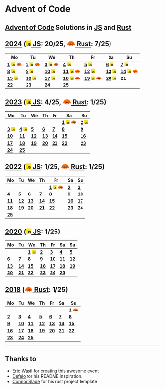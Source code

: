 # Advent of Code
## [Advent of Code](https://adventofcode.com) Solutions in [JS](/solutions/js) and [Rust](/solutions/rust)
## [2024](https://adventofcode.com/2024) ([<img height=18 src="./assets/js.svg"> JS](/solutions/js/years/2024): 20/25, [<img height=18 src="./assets/rust.svg"> Rust](/solutions/rust/aoc_2024/src): 7/25)
|Mo|Tu|We|Th|Fr|Sa|Su|
|-|-|-|-|-|-|-|
|[**1**](https://adventofcode.com/2024/day/1) [<img height=12 src="./assets/js.svg">](/solutions/js/years/2024/01.js "JS solution for 2024/01") [<img height=12 src="./assets/rust.svg">](/solutions/rust/aoc_2024/src/day_01.rs "Rust solution for 2024/01")|[**2**](https://adventofcode.com/2024/day/2) [<img height=12 src="./assets/js.svg">](/solutions/js/years/2024/02.js "JS solution for 2024/02") [<img height=12 src="./assets/rust.svg">](/solutions/rust/aoc_2024/src/day_02.rs "Rust solution for 2024/02")|[**3**](https://adventofcode.com/2024/day/3) [<img height=12 src="./assets/js.svg">](/solutions/js/years/2024/03.js "JS solution for 2024/03") [<img height=12 src="./assets/rust.svg">](/solutions/rust/aoc_2024/src/day_03.rs "Rust solution for 2024/03")|[**4**](https://adventofcode.com/2024/day/4) [<img height=12 src="./assets/js.svg">](/solutions/js/years/2024/04.js "JS solution for 2024/04")|[**5**](https://adventofcode.com/2024/day/5) [<img height=12 src="./assets/js.svg">](/solutions/js/years/2024/05.js "JS solution for 2024/05")|[**6**](https://adventofcode.com/2024/day/6) [<img height=12 src="./assets/js.svg">](/solutions/js/years/2024/06.js "JS solution for 2024/06")|[**7**](https://adventofcode.com/2024/day/7) [<img height=12 src="./assets/js.svg">](/solutions/js/years/2024/07.js "JS solution for 2024/07")|
|[**8**](https://adventofcode.com/2024/day/8) [<img height=12 src="./assets/js.svg">](/solutions/js/years/2024/08.js "JS solution for 2024/08")|[**9**](https://adventofcode.com/2024/day/9) [<img height=12 src="./assets/js.svg">](/solutions/js/years/2024/09.js "JS solution for 2024/09")|[**10**](https://adventofcode.com/2024/day/10) [<img height=12 src="./assets/js.svg">](/solutions/js/years/2024/10.js "JS solution for 2024/10")|[**11**](https://adventofcode.com/2024/day/11) [<img height=12 src="./assets/js.svg">](/solutions/js/years/2024/11.js "JS solution for 2024/11") [<img height=12 src="./assets/rust.svg">](/solutions/rust/aoc_2024/src/day_11.rs "Rust solution for 2024/11")|[**12**](https://adventofcode.com/2024/day/12) [<img height=12 src="./assets/js.svg">](/solutions/js/years/2024/12.js "JS solution for 2024/12")|[**13**](https://adventofcode.com/2024/day/13) [<img height=12 src="./assets/js.svg">](/solutions/js/years/2024/13.js "JS solution for 2024/13")|[**14**](https://adventofcode.com/2024/day/14) [<img height=12 src="./assets/js.svg">](/solutions/js/years/2024/14.js "JS solution for 2024/14") [<img height=12 src="./assets/rust.svg">](/solutions/rust/aoc_2024/src/day_14.rs "Rust solution for 2024/14")|
|[**15**](https://adventofcode.com/2024/day/15) [<img height=12 src="./assets/js.svg">](/solutions/js/years/2024/15.js "JS solution for 2024/15")|[**16**](https://adventofcode.com/2024/day/16) [<img height=12 src="./assets/js.svg">](/solutions/js/years/2024/16.js "JS solution for 2024/16")|[**17**](https://adventofcode.com/2024/day/17) [<img height=12 src="./assets/js.svg">](/solutions/js/years/2024/17.js "JS solution for 2024/17")|[**18**](https://adventofcode.com/2024/day/18) [<img height=12 src="./assets/js.svg">](/solutions/js/years/2024/18.js "JS solution for 2024/18") [<img height=12 src="./assets/rust.svg">](/solutions/rust/aoc_2024/src/day_18.rs "Rust solution for 2024/18")|[**19**](https://adventofcode.com/2024/day/19) [<img height=12 src="./assets/js.svg">](/solutions/js/years/2024/19.js "JS solution for 2024/19") [<img height=12 src="./assets/rust.svg">](/solutions/rust/aoc_2024/src/day_19.rs "Rust solution for 2024/19")|[**20**](https://adventofcode.com/2024/day/20) [<img height=12 src="./assets/js.svg">](/solutions/js/years/2024/20.js "JS solution for 2024/20")|**21**|
|**22**|**23**|**24**|**25**||||

## [2023](https://adventofcode.com/2023) ([<img height=18 src="./assets/js.svg"> JS](/solutions/js/years/2023): 4/25, [<img height=18 src="./assets/rust.svg"> Rust](/solutions/rust/aoc_2023/src): 1/25)
|Mo|Tu|We|Th|Fr|Sa|Su|
|-|-|-|-|-|-|-|
||||||[**1**](https://adventofcode.com/2023/day/1) [<img height=12 src="./assets/js.svg">](/solutions/js/years/2023/01.js "JS solution for 2023/01") [<img height=12 src="./assets/rust.svg">](/solutions/rust/aoc_2023/src/day_01.rs "Rust solution for 2023/01")|[**2**](https://adventofcode.com/2023/day/2) [<img height=12 src="./assets/js.svg">](/solutions/js/years/2023/02.js "JS solution for 2023/02")|
|[**3**](https://adventofcode.com/2023/day/3) [<img height=12 src="./assets/js.svg">](/solutions/js/years/2023/03.js "JS solution for 2023/03")|[**4**](https://adventofcode.com/2023/day/4) [<img height=12 src="./assets/js.svg">](/solutions/js/years/2023/04.js "JS solution for 2023/04")|[**5**](https://adventofcode.com/2023/day/5)|[**6**](https://adventofcode.com/2023/day/6)|[**7**](https://adventofcode.com/2023/day/7)|[**8**](https://adventofcode.com/2023/day/8)|[**9**](https://adventofcode.com/2023/day/9)|
|[**10**](https://adventofcode.com/2023/day/10)|[**11**](https://adventofcode.com/2023/day/11)|[**12**](https://adventofcode.com/2023/day/12)|[**13**](https://adventofcode.com/2023/day/13)|[**14**](https://adventofcode.com/2023/day/14)|[**15**](https://adventofcode.com/2023/day/15)|[**16**](https://adventofcode.com/2023/day/16)|
|[**17**](https://adventofcode.com/2023/day/17)|[**18**](https://adventofcode.com/2023/day/18)|[**19**](https://adventofcode.com/2023/day/19)|[**20**](https://adventofcode.com/2023/day/20)|[**21**](https://adventofcode.com/2023/day/21)|[**22**](https://adventofcode.com/2023/day/22)|[**23**](https://adventofcode.com/2023/day/23)|
|[**24**](https://adventofcode.com/2023/day/24)|[**25**](https://adventofcode.com/2023/day/25)||||||

## [2022](https://adventofcode.com/2022) ([<img height=18 src="./assets/js.svg"> JS](/solutions/js/years/2022): 1/25, [<img height=18 src="./assets/rust.svg"> Rust](/solutions/rust/aoc_2022/src): 1/25)
|Mo|Tu|We|Th|Fr|Sa|Su|
|-|-|-|-|-|-|-|
|||||[**1**](https://adventofcode.com/2022/day/1) [<img height=12 src="./assets/js.svg">](/solutions/js/years/2022/01.js "JS solution for 2022/01") [<img height=12 src="./assets/rust.svg">](/solutions/rust/aoc_2022/src/day_01.rs "Rust solution for 2022/01")|[**2**](https://adventofcode.com/2022/day/2)|[**3**](https://adventofcode.com/2022/day/3)|
|[**4**](https://adventofcode.com/2022/day/4)|[**5**](https://adventofcode.com/2022/day/5)|[**6**](https://adventofcode.com/2022/day/6)|[**7**](https://adventofcode.com/2022/day/7)|[**8**](https://adventofcode.com/2022/day/8)|[**9**](https://adventofcode.com/2022/day/9)|[**10**](https://adventofcode.com/2022/day/10)|
|[**11**](https://adventofcode.com/2022/day/11)|[**12**](https://adventofcode.com/2022/day/12)|[**13**](https://adventofcode.com/2022/day/13)|[**14**](https://adventofcode.com/2022/day/14)|[**15**](https://adventofcode.com/2022/day/15)|[**16**](https://adventofcode.com/2022/day/16)|[**17**](https://adventofcode.com/2022/day/17)|
|[**18**](https://adventofcode.com/2022/day/18)|[**19**](https://adventofcode.com/2022/day/19)|[**20**](https://adventofcode.com/2022/day/20)|[**21**](https://adventofcode.com/2022/day/21)|[**22**](https://adventofcode.com/2022/day/22)|[**23**](https://adventofcode.com/2022/day/23)|[**24**](https://adventofcode.com/2022/day/24)|
|[**25**](https://adventofcode.com/2022/day/25)|||||||

## [2020](https://adventofcode.com/2020) ([<img height=18 src="./assets/js.svg"> JS](/solutions/js/years/2020): 1/25)
|Mo|Tu|We|Th|Fr|Sa|Su|
|-|-|-|-|-|-|-|
|||[**1**](https://adventofcode.com/2020/day/1) [<img height=12 src="./assets/js.svg">](/solutions/js/years/2020/01.js "JS solution for 2020/01")|[**2**](https://adventofcode.com/2020/day/2)|[**3**](https://adventofcode.com/2020/day/3)|[**4**](https://adventofcode.com/2020/day/4)|[**5**](https://adventofcode.com/2020/day/5)|
|[**6**](https://adventofcode.com/2020/day/6)|[**7**](https://adventofcode.com/2020/day/7)|[**8**](https://adventofcode.com/2020/day/8)|[**9**](https://adventofcode.com/2020/day/9)|[**10**](https://adventofcode.com/2020/day/10)|[**11**](https://adventofcode.com/2020/day/11)|[**12**](https://adventofcode.com/2020/day/12)|
|[**13**](https://adventofcode.com/2020/day/13)|[**14**](https://adventofcode.com/2020/day/14)|[**15**](https://adventofcode.com/2020/day/15)|[**16**](https://adventofcode.com/2020/day/16)|[**17**](https://adventofcode.com/2020/day/17)|[**18**](https://adventofcode.com/2020/day/18)|[**19**](https://adventofcode.com/2020/day/19)|
|[**20**](https://adventofcode.com/2020/day/20)|[**21**](https://adventofcode.com/2020/day/21)|[**22**](https://adventofcode.com/2020/day/22)|[**23**](https://adventofcode.com/2020/day/23)|[**24**](https://adventofcode.com/2020/day/24)|[**25**](https://adventofcode.com/2020/day/25)||

## [2018](https://adventofcode.com/2018) ([<img height=18 src="./assets/rust.svg"> Rust](/solutions/rust/aoc_2018/src): 1/25)
|Mo|Tu|We|Th|Fr|Sa|Su|
|-|-|-|-|-|-|-|
|||||||[**1**](https://adventofcode.com/2018/day/1) [<img height=12 src="./assets/rust.svg">](/solutions/rust/aoc_2018/src/day_01.rs "Rust solution for 2018/01")|
|[**2**](https://adventofcode.com/2018/day/2)|[**3**](https://adventofcode.com/2018/day/3)|[**4**](https://adventofcode.com/2018/day/4)|[**5**](https://adventofcode.com/2018/day/5)|[**6**](https://adventofcode.com/2018/day/6)|[**7**](https://adventofcode.com/2018/day/7)|[**8**](https://adventofcode.com/2018/day/8)|
|[**9**](https://adventofcode.com/2018/day/9)|[**10**](https://adventofcode.com/2018/day/10)|[**11**](https://adventofcode.com/2018/day/11)|[**12**](https://adventofcode.com/2018/day/12)|[**13**](https://adventofcode.com/2018/day/13)|[**14**](https://adventofcode.com/2018/day/14)|[**15**](https://adventofcode.com/2018/day/15)|
|[**16**](https://adventofcode.com/2018/day/16)|[**17**](https://adventofcode.com/2018/day/17)|[**18**](https://adventofcode.com/2018/day/18)|[**19**](https://adventofcode.com/2018/day/19)|[**20**](https://adventofcode.com/2018/day/20)|[**21**](https://adventofcode.com/2018/day/21)|[**22**](https://adventofcode.com/2018/day/22)|
|[**23**](https://adventofcode.com/2018/day/23)|[**24**](https://adventofcode.com/2018/day/24)|[**25**](https://adventofcode.com/2018/day/25)|||||

---
  ## Thanks to
- [Eric Wastl](https://github.com/topaz) for creating this awesome event
- [Defelo](https://github.com/defelo) for his README inspiration.
- [Connor Slade](https://github.com/connorslade) for his rust project template